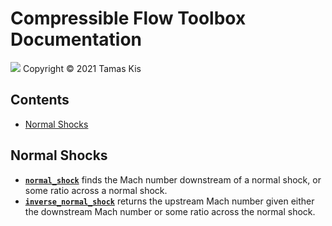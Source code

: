 Compressible Flow Toolbox Documentation
=======================================

![](compressible_flow_toolbox_small.png)
Copyright © 2021 Tamas Kis

Contents
--------

-   [Normal Shocks](#1)

Normal Shocks
-------------

-   [**`normal_shock`**](normal_shock_documentation.html) finds the Mach number downstream of a normal shock, or some ratio across a normal shock.
-   [**`inverse_normal_shock`**](inverse_normal_shock_documentation.html) returns the upstream Mach number given either the downstream Mach number or some ratio across the normal shock.

